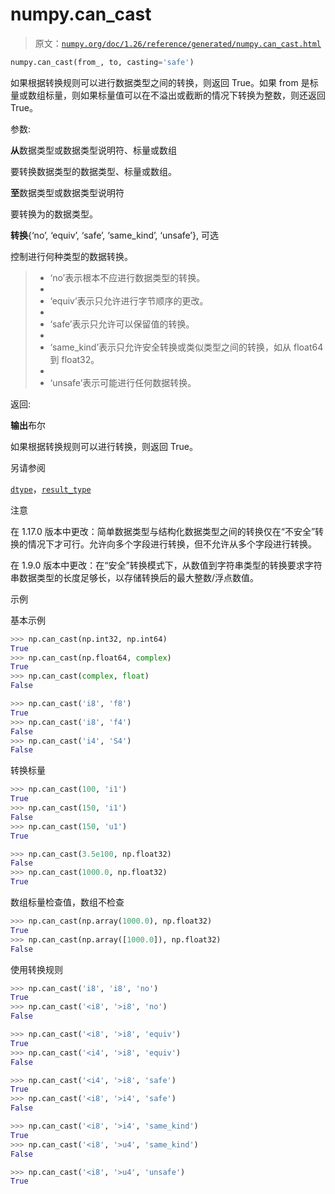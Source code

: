 # numpy.can_cast

> 原文：[`numpy.org/doc/1.26/reference/generated/numpy.can_cast.html`](https://numpy.org/doc/1.26/reference/generated/numpy.can_cast.html)

```py
numpy.can_cast(from_, to, casting='safe')
```

如果根据转换规则可以进行数据类型之间的转换，则返回 True。如果 from 是标量或数组标量，则如果标量值可以在不溢出或截断的情况下转换为整数，则还返回 True。

参数:

**从**数据类型或数据类型说明符、标量或数组

要转换数据类型的数据类型、标量或数组。

**至**数据类型或数据类型说明符

要转换为的数据类型。

**转换**{‘no’, ‘equiv’, ‘safe’, ‘same_kind’, ‘unsafe’}, 可选

控制进行何种类型的数据转换。

> +   ‘no’表示根本不应进行数据类型的转换。
> +   
> +   ‘equiv’表示只允许进行字节顺序的更改。
> +   
> +   ‘safe’表示只允许可以保留值的转换。
> +   
> +   ‘same_kind’表示只允许安全转换或类似类型之间的转换，如从 float64 到 float32。
> +   
> +   ‘unsafe’表示可能进行任何数据转换。

返回:

**输出**布尔

如果根据转换规则可以进行转换，则返回 True。

另请参阅

[`dtype`](https://numpy.org/doc/1.26/reference/generated/numpy.can_cast.html#numpy.dtype "numpy.dtype")，[`result_type`](https://numpy.org/doc/1.26/reference/generated/numpy.can_cast.html#numpy.result_type "numpy.result_type")

注意

在 1.17.0 版本中更改：简单数据类型与结构化数据类型之间的转换仅在“不安全”转换的情况下才可行。允许向多个字段进行转换，但不允许从多个字段进行转换。

在 1.9.0 版本中更改：在“安全”转换模式下，从数值到字符串类型的转换要求字符串数据类型的长度足够长，以存储转换后的最大整数/浮点数值。

示例

基本示例

```py
>>> np.can_cast(np.int32, np.int64)
True
>>> np.can_cast(np.float64, complex)
True
>>> np.can_cast(complex, float)
False 
```

```py
>>> np.can_cast('i8', 'f8')
True
>>> np.can_cast('i8', 'f4')
False
>>> np.can_cast('i4', 'S4')
False 
```

转换标量

```py
>>> np.can_cast(100, 'i1')
True
>>> np.can_cast(150, 'i1')
False
>>> np.can_cast(150, 'u1')
True 
```

```py
>>> np.can_cast(3.5e100, np.float32)
False
>>> np.can_cast(1000.0, np.float32)
True 
```

数组标量检查值，数组不检查

```py
>>> np.can_cast(np.array(1000.0), np.float32)
True
>>> np.can_cast(np.array([1000.0]), np.float32)
False 
```

使用转换规则

```py
>>> np.can_cast('i8', 'i8', 'no')
True
>>> np.can_cast('<i8', '>i8', 'no')
False 
```

```py
>>> np.can_cast('<i8', '>i8', 'equiv')
True
>>> np.can_cast('<i4', '>i8', 'equiv')
False 
```

```py
>>> np.can_cast('<i4', '>i8', 'safe')
True
>>> np.can_cast('<i8', '>i4', 'safe')
False 
```

```py
>>> np.can_cast('<i8', '>i4', 'same_kind')
True
>>> np.can_cast('<i8', '>u4', 'same_kind')
False 
```

```py
>>> np.can_cast('<i8', '>u4', 'unsafe')
True 
```
